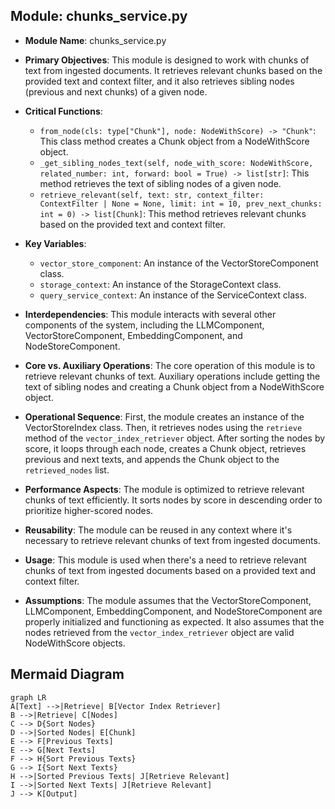 ## Module: chunks_service.py
- **Module Name**: chunks_service.py

- **Primary Objectives**: This module is designed to work with chunks of text from ingested documents. It retrieves relevant chunks based on the provided text and context filter, and it also retrieves sibling nodes (previous and next chunks) of a given node.

- **Critical Functions**: 
  - `from_node(cls: type["Chunk"], node: NodeWithScore) -> "Chunk"`: This class method creates a Chunk object from a NodeWithScore object.
  - `_get_sibling_nodes_text(self, node_with_score: NodeWithScore, related_number: int, forward: bool = True) -> list[str]`: This method retrieves the text of sibling nodes of a given node.
  - `retrieve_relevant(self, text: str, context_filter: ContextFilter | None = None, limit: int = 10, prev_next_chunks: int = 0) -> list[Chunk]`: This method retrieves relevant chunks based on the provided text and context filter.

- **Key Variables**: 
  - `vector_store_component`: An instance of the VectorStoreComponent class.
  - `storage_context`: An instance of the StorageContext class.
  - `query_service_context`: An instance of the ServiceContext class.

- **Interdependencies**: This module interacts with several other components of the system, including the LLMComponent, VectorStoreComponent, EmbeddingComponent, and NodeStoreComponent.

- **Core vs. Auxiliary Operations**: The core operation of this module is to retrieve relevant chunks of text. Auxiliary operations include getting the text of sibling nodes and creating a Chunk object from a NodeWithScore object.

- **Operational Sequence**: First, the module creates an instance of the VectorStoreIndex class. Then, it retrieves nodes using the `retrieve` method of the `vector_index_retriever` object. After sorting the nodes by score, it loops through each node, creates a Chunk object, retrieves previous and next texts, and appends the Chunk object to the `retrieved_nodes` list.

- **Performance Aspects**: The module is optimized to retrieve relevant chunks of text efficiently. It sorts nodes by score in descending order to prioritize higher-scored nodes.

- **Reusability**: The module can be reused in any context where it's necessary to retrieve relevant chunks of text from ingested documents.

- **Usage**: This module is used when there's a need to retrieve relevant chunks of text from ingested documents based on a provided text and context filter.

- **Assumptions**: The module assumes that the VectorStoreComponent, LLMComponent, EmbeddingComponent, and NodeStoreComponent are properly initialized and functioning as expected. It also assumes that the nodes retrieved from the `vector_index_retriever` object are valid NodeWithScore objects.
## Mermaid Diagram
```mermaid
graph LR
A[Text] -->|Retrieve| B[Vector Index Retriever]
B -->|Retrieve| C[Nodes]
C --> D{Sort Nodes}
D -->|Sorted Nodes| E[Chunk]
E --> F[Previous Texts]
E --> G[Next Texts]
F --> H{Sort Previous Texts}
G --> I{Sort Next Texts}
H -->|Sorted Previous Texts| J[Retrieve Relevant]
I -->|Sorted Next Texts| J[Retrieve Relevant]
J --> K[Output]
```
